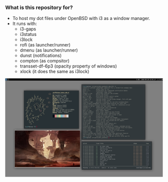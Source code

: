 
### What is this repository for? ###

* To host my dot files under OpenBSD with i3 as a window manager.
* It runs with:
	* i3-gaps
	* i3status
	* i3lock
	* rofi (as launcher/runner)
	* dmenu (as launcher/runner)
	* dunst (notifications)
	* compton (as compsitor)
	* transset-df-6p3 (opacity property of windows)
	* xlock (it does the same as i3lock)
	
![screenie](https://github.com/teoten/dots_openbsd/blob/master/2020-09-28-150127_1440x900_scrot.png)
